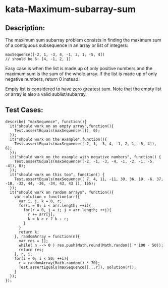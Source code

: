 # kata-Maximum-subarray-sum

Description:
-
The maximum sum subarray problem consists in finding the maximum sum of a contiguous subsequence in an array or list of integers:

    maxSequence([-2, 1, -3, 4, -1, 2, 1, -5, 4])
    // should be 6: [4, -1, 2, 1]
Easy case is when the list is made up of only positive numbers and the maximum sum is the sum of the whole array. If the list is made up of only negative numbers, return 0 instead.

Empty list is considered to have zero greatest sum. Note that the empty list or array is also a valid sublist/subarray.








Test Cases:
-
    describe( "maxSequence", function(){
      it("should work on an empty array",function(){
        Test.assertEquals(maxSequence([]), 0);
      });
      it("should work on the example",function(){
        Test.assertEquals(maxSequence([-2, 1, -3, 4, -1, 2, 1, -5, 4]), 6);
      });
      it("should work on the example with negative numbers", function() {
        Test.assertEquals(maxSequence([-2, -1, -3, -4, -1, -2, -1, -5, -4]), 0);
      });
      it("should work on this too", function() {  
        Test.assertEquals(maxSequence([ 7, 4, 11, -11, 39, 36, 10, -6, 37, -10, -32, 44, -26, -34, 43, 43 ]), 155);
      });
      it("should work on random arrays", function(){
        var solution = function(arr){
          var i, j, k = 0, r;
          for(i = 0; i < arr.length; ++i){    
            for(r = 0, j = i; j < arr.length; ++j){
              r += arr[j];
              k = k > r ? k : r;
            }
          }
          return k;
        }, randomArray = function(n){
          var res = [];
          while( n --> 0 ) res.push(Math.round(Math.random() * 100 - 50));
          return res;
        }, r, i;
        for(i = 0; i < 50; ++i){
          r = randomArray(Math.random() * 70);
          Test.assertEquals(maxSequence([...r]), solution(r));
        }
      });
    });
